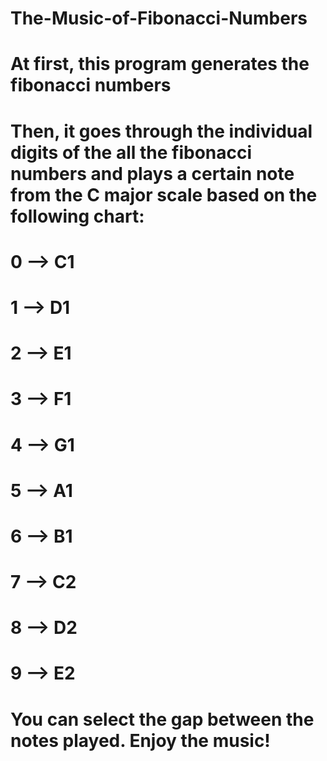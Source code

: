 # The-Music-of-Fibonacci-Numbers
# At first, this program generates the fibonacci numbers
# Then, it goes through the individual digits of the all the fibonacci numbers and plays a certain note from the C major scale based on the following chart:
# 0 --> C1
# 1 --> D1
# 2 --> E1
# 3 --> F1
# 4 --> G1
# 5 --> A1
# 6 --> B1
# 7 --> C2
# 8 --> D2
# 9 --> E2

# You can select the gap between the notes played. Enjoy the music!
